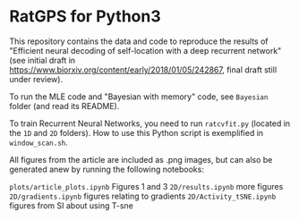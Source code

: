 # RatGPS for Python3
This repository contains the data and code to reproduce the results of "Efficient neural decoding of self-location with a deep recurrent network" (see initial draft in https://www.biorxiv.org/content/early/2018/01/05/242867, final draft still under review).

To run the MLE code and "Bayesian with memory" code, see `Bayesian` folder (and read its README).

To train Recurrent Neural Networks, you need to run `ratcvfit.py` (located in the `1D` and `2D` folders). How to use this Python script is exemplified in `window_scan.sh`.

All figures from the article are included as .png images, but can also be generated anew by running the following notebooks:

``plots/article_plots.ipynb`` Figures 1 and 3
``2D/results.ipynb`` more figures
``2D/gradients.ipynb`` figures relating to gradients
``2D/Activity_tSNE.ipynb`` figures from SI about using T-sne


